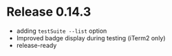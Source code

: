 # Release 0.14.3

- adding `testSuite --list` option
- Improved badge display during testing (iTerm2 only)
- release-ready
